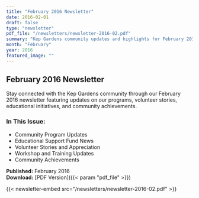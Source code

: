 ```yaml
---
title: "February 2016 Newsletter"
date: 2016-02-01
draft: false
type: "newsletter"
pdf_file: "/newsletters/newsletter-2016-02.pdf"
summary: "Kep Gardens community updates and highlights for February 2016"
month: "February"
year: 2016
featured_image: ""
---
```


## February 2016 Newsletter

Stay connected with the Kep Gardens community through our February 2016 newsletter featuring updates on our programs, volunteer stories, educational initiatives, and community achievements.

### In This Issue:
- Community Program Updates
- Educational Support Fund News
- Volunteer Stories and Appreciation
- Workshop and Training Updates
- Community Achievements

**Published:** February 2016  
**Download:** [PDF Version]({{< param "pdf_file" >}})

{{< newsletter-embed src="/newsletters/newsletter-2016-02.pdf" >}}
